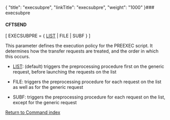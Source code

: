 {
    "title": "execsubpre",
    "linkTitle": "execsubpre",
    "weight": "1000"
}### execsubpre

#### CFTSEND

\[ EXECSUBPRE = { <u>LIST</u> | FILE | SUBF } \]

This parameter defines the execution policy for the PREEXEC script. It determines how the transfer requests are treated, and the order in which this occurs.

-   <u>LIST</u>: (default) triggers the preprocessing procedure first on the generic request, before launching the requests on the list
-   FILE: triggers the preprocessing procedure for each request on the list as well as for the generic request
-   SUBF: triggers the preprocessing procedure for each request on the list, except for the generic request

[Return to Command index](../../)
